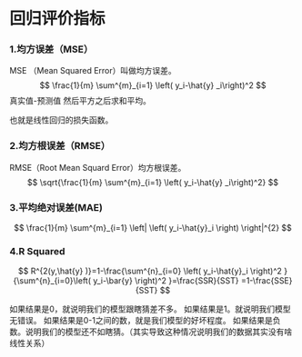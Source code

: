 # 回归评价指标

### 1.均方误差（MSE）

MSE （Mean Squared Error）叫做均方误差。
$$
\frac{1}{m} \sum^{m}_{i=1} \left( y_i-\hat{y} _i\right)^2
$$
真实值-预测值 然后平方之后求和平均。

也就是线性回归的损失函数。

### 2.均方根误差（RMSE）

RMSE（Root Mean Squard Error）均方根误差。
$$
\sqrt{\frac{1}{m} \sum^{m}_{i=1} \left( y_i-\hat{y} _i\right)^2}
$$

### 3.平均绝对误差(MAE)

$$
\frac{1}{m} \sum^{m}_{i=1} \left| \left( y_i-\hat{y}_i \right)  \right|^{2}
$$

### 4.R Squared

$$
R^{2(y,\hat{y} )}=1-\frac{\sum^{n}_{i=0} \left( y_i-\hat{y}_i \right)^2  }{\sum^{n}_{i=0}\left( y_i-\bar{y} \right)^2  }=\frac{SSR}{SST} =1-\frac{SSE}{SST}
$$



 如果结果是0，就说明我们的模型跟瞎猜差不多。
 如果结果是1。就说明我们模型无错误。
 如果结果是0-1之间的数，就是我们模型的好坏程度。
 如果结果是负数。说明我们的模型还不如瞎猜。（其实导致这种情况说明我们的数据其实没有啥线性关系）

